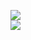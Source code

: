 [![](https://img.shields.io/badge/Made%20With-Github%20Spray-lightgrey.svg?style=for-the-badge&logo=github)](https://github.com/Annihil/github-spray#9749)  
[![](https://i.imgur.com/2DrTn0Z.gif)](https://github.com/Annihil/github-spray)